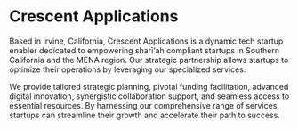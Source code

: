 # Crescent Applications

Based in Irvine, California, Crescent Applications is a dynamic tech startup enabler dedicated to empowering sharī‘ah compliant startups in Southern California and the MENA region. Our strategic partnership allows startups to optimize their operations by leveraging our specialized services.

We provide tailored strategic planning, pivotal funding facilitation, advanced digital innovation, synergistic     collaboration support, and seamless access to essential resources. By harnessing our comprehensive range of services, startups can streamline their growth and accelerate their path to success.

